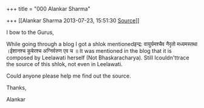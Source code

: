+++
title = "000 Alankar Sharma"

+++
[[Alankar Sharma	2013-07-23, 15:51:30 [Source](https://groups.google.com/g/samskrita/c/JjW7fCHMYmM)]]



I bow to the Gurus,

  

While going through a blog I got a shlok mentionedइन्द्र: वायुर्यमश्चैव नैरृतो मध्यमस्तथा ।ईशानश्च कुबेरश्च अग्निर्वरुण एव च ॥ It was mentioned in the blog that it is composed by Leelawati herself (Not Bhaskaracharya). Still Icouldn'ttrace the source of this shlok, not even in Leelawati.

  

Could anyone please help me find out the source.

  

Thanks,

Alankar

